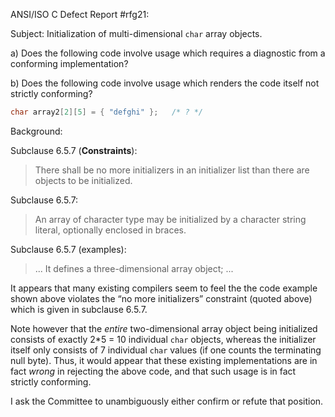 ANSI/ISO C Defect Report #rfg21:

Subject: Initialization of multi-dimensional `char` array objects.

a) Does the following code involve usage which requires a diagnostic from a
conforming implementation?

b) Does the following code involve usage which renders the code itself not
strictly conforming?

```c
char array2[2][5] = { "defghi" };	/* ? */
```

Background:

Subclause 6.5.7 (**Constraints**):

> There shall be no more initializers in an initializer list than there are
> objects to be initialized.

Subclause 6.5.7:

> An array of character type may be initialized by a character string literal,
> optionally enclosed in braces.

Subclause 6.5.7 (examples):

> ... It defines a three-dimensional array object; ...

It appears that many existing compilers seem to feel the the code example shown
above violates the “no more initializers” constraint (quoted above) which is
given in subclause 6.5.7.

Note however that the *entire* two-dimensional array object being initialized
consists of exactly 2\*5 \= 10 individual `char` objects, whereas the
initializer itself only consists of 7 individual `char` values (if one counts
the terminating null byte). Thus, it would appear that these existing
implementations are in fact *wrong* in rejecting the above code, and that such
usage is in fact strictly conforming.

I ask the Committee to unambiguously either confirm or refute that position.
